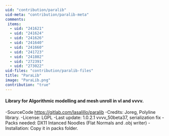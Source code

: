```yaml
---
uid: "contribution/paralib"
uid-meta: "contribution/paralib-meta"
comments: 
 items: 
  - uid: "241621"
  - uid: "241624"
  - uid: "241626"
  - uid: "241640"
  - uid: "241660"
  - uid: "241723"
  - uid: "241802"
  - uid: "272391"
  - uid: "273022"
uid-files: "contribution/paralib-files"
title: "ParaLib"
image: "ParaLib.png"
contribution: "true"
---
```


####  Library for Algorithmic modelling and mesh unroll in vl and vvvv.
-SourceCode
https://gitlab.com/lasalillo/paralib
-Credits: 
Joreg, Polyline library.
-License:
LGPL
-Last update: 
1.0.2.1 vvvv_50beta37, serialization fix
-Packs needed:
DX11 
Intanced Noodles (Flat Normals and .obj writer)
-Installation:
Copy it in packs folder.